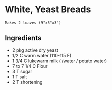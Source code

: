 # White, Yeast Breads

	Makes 2 loaves (9"x5"x3")

## Ingredients
- 2 pkg active dry yeast
- 1/2 C warm water (110-115 F)
- 1 3/4 C lukewarm milk  ( /water / potato water)
- 7 to 7 1/4 C Flour
- 3 T sugar
- 1 T salt
- 2 T shortening
